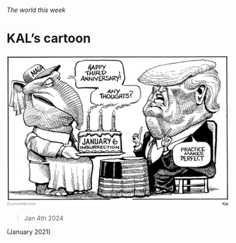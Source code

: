 ###### The world this week

# KAL’s cartoon 

#####  

![image](images/20240106_WWD000.png) 

> Jan 4th 2024 




 (January 2021)


